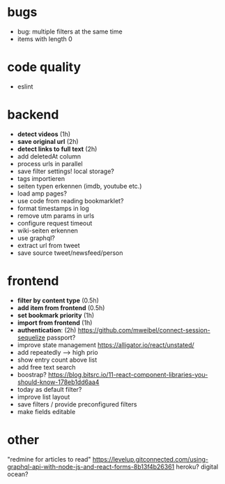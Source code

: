 # bugs

- bug: multiple filters at the same time
- items with length 0

# code quality

- eslint

# backend

- **detect videos** (1h)
- **save original url** (2h)
- **detect links to full text** (2h)
- add deletedAt column
- process urls in parallel
- save filter settings! local storage?
- tags importieren
- seiten typen erkennen (imdb, youtube etc.)
- load amp pages?
- use code from reading bookmarklet?
- format timestamps in log
- remove utm params in urls
- configure request timeout
- wiki-seiten erkennen
- use graphql?
- extract url from tweet
- save source tweet/newsfeed/person

# frontend

- **filter by content type** (0.5h)
- **add item from frontend** (0.5h)
- **set bookmark priority** (1h)
- **import from frontend** (1h)
- **authentication**: (2h)
https://github.com/mweibel/connect-session-sequelize
passport?
- improve state management
https://alligator.io/react/unstated/
- add repeatedly --> high prio
- show entry count above list
- add free text search
- boostrap?
https://blog.bitsrc.io/11-react-component-libraries-you-should-know-178eb1dd6aa4
- today as default filter?
- improve list layout
- save filters / provide preconfigured filters
- make fields editable

# other

"redmine for articles to read"
https://levelup.gitconnected.com/using-graphql-api-with-node-js-and-react-forms-8b13f4b26361
heroku? digital ocean?

